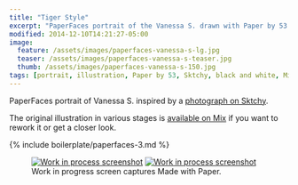 ```yaml
---
title: "Tiger Style"
excerpt: "PaperFaces portrait of the Vanessa S. drawn with Paper by 53 on an iPad."
modified: 2014-12-10T14:21:27-05:00
image: 
  feature: /assets/images/paperfaces-vanessa-s-lg.jpg
  teaser: /assets/images/paperfaces-vanessa-s-teaser.jpg
  thumb: /assets/images/paperfaces-vanessa-s-150.jpg
tags: [portrait, illustration, Paper by 53, Sktchy, black and white, Mix]
---
```


PaperFaces portrait of Vanessa S. inspired by a [photograph on Sktchy](http://sktchy.com/NjZR3H).

The original illustration in various stages is [available on Mix](https://mix.fiftythree.com/11098-Michael-Rose/1265535) if you want to rework it or get a closer look.

{% include boilerplate/paperfaces-3.md %}

<figure class="half">
  <a href="{{ site.url }}/assets/images/paperfaces-vanessa-s-process-1-lg.jpg"><img src="{{ site.url }}/assets/images/paperfaces-vanessa-s-process-1-600.jpg" alt="Work in process screenshot"></a>
  <a href="{{ site.url }}/assets/images/paperfaces-vanessa-s-process-2-lg.jpg"><img src="{{ site.url }}/assets/images/paperfaces-vanessa-s-process-2-600.jpg" alt="Work in process screenshot"></a>
  <figcaption>Work in progress screen captures Made with Paper.</figcaption>
</figure>
